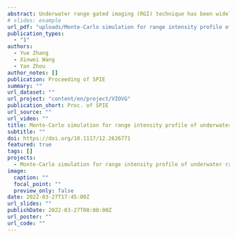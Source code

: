```yaml
---
abstract: Underwater range gated imaging (RGI) technique has been widely studied since it can well suppress scattering noise from water. The range intensity profile (RIP) plays a vital role in the image quality and range accuracy of underwater 2D and 3D RGI. The existing theoretical analysis for underwater RIPs mainly considers the attenuation effect of water on light propagation. However, it does not take into account the water scattering effect, and thus cannot fully reveal the characteristics of RIPs in underwater RGI. This paper has proposed a RIP analysis method for underwater RGI based on Monte Carlo method. The simulation results show that the water scattering significantly affects the properties of RIP, making it broadening and smoothing. The proposed method and conclusion will contribute to the design of underwater RGI systems, as well as optimizing their operating parameters.
# slides: example
url_pdf: "uploads/Monte-Carlo simulation for range intensity profile of underwater range gated imaging.pdf"
publication_types:
  - "1"
authors:
  - Yue Zhang
  - Xinwei Wang
  - Yan Zhou
author_notes: []
publication: Proceeding of SPIE
summary: ""
url_dataset: ""
url_project: "content/en/project/VIOVG"
publication_short: Proc. of SPIE
url_source: ""
url_video: ""
title: Monte-Carlo simulation for range intensity profile of underwater range gated imaging
subtitle: ""
doi: https://doi.org/10.1117/12.2626771
featured: true
tags: []
projects:
  - Monte-Carlo simulation for range intensity profile of underwater range gated imaging
image:
  caption: ""
  focal_point: ""
  preview_only: false
date: 2022-03-27T17:45:00Z
url_slides: ""
publishDate: 2022-03-27T00:00:00Z
url_poster: ""
url_code: ""
---
```

